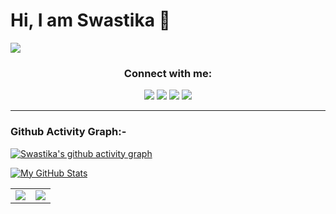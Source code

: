 # Hi, I am Swastika 👋
![](https://komarev.com/ghpvc/?username=Swastyy)

<div align="center" > 
  
### Connect with me:
[<img src="https://img.shields.io/badge/github-%23333.svg?&style=for-the-badge&logo=github&logoColor=white" />][github]
[<img src="https://img.shields.io/badge/facebook-%234267B2.svg?&style=for-the-badge&logo=facebook&logoColor=white" />][facebook]
[<img src="https://img.shields.io/badge/linkedin-%230077b5.svg?&style=for-the-badge&logo=linkedin&logoColor=white" />][linkedin]
[<img src ="https://img.shields.io/badge/twitter-%231DA1F2.svg?&style=for-the-badge&logo=twitter&logoColor=white">][twitter]
</div > 

---
<!-- <code><img height="20" src="https://raw.githubusercontent.com/github/explore/80688e429a7d4ef2fca1e82350fe8e3517d3494d/topics/javascript/javascript.png"></code> -->
<!-- <code><img height = "20" src = "https://raw.githubusercontent.com/github/explore/80688e429a7d4ef2fca1e82350fe8e3517d3494d/topics/html/html.png"></code>
<code><img height = "20" src = "https://raw.githubusercontent.com/github/explore/80688e429a7d4ef2fca1e82350fe8e3517d3494d/topics/css/css.png"></code>
<code><img height = "20" src = "https://raw.githubusercontent.com/github/explore/80688e429a7d4ef2fca1e82350fe8e3517d3494d/topics/bootstrap/bootstrap.png"></code> -->
<!-- <code> <img height="20" src="https://www.freepnglogos.com/uploads/logo-mysql-png/logo-mysql-mysql-logo-png-images-are-download-crazypng-21.png"> </code> -->
<!-- <code> <img height = "20" src="https://www.php.net/images/logos/new-php-logo.svg" > </code> -->
### Github Activity Graph:-
[![Swastika's github activity graph](https://activity-graph.herokuapp.com/graph?username=Swastyy&theme=react-dark)](https://github.com/Swastyy/github-readme-activity-graph)


<!--   ### Github Trophies:-
[![trophy](https://github-profile-trophy.vercel.app/?username=Swastyy&theme=gruvbox)](https://github.com/Swastyy/github-profile-trophy)-->

[![My GitHub Stats](https://github-readme-stats.vercel.app/api/?username=Swastyy&count_private=true&theme=tokyonight&showicons=true)]()
<div align="center">  
  
<table><tr><td><img src="https://github-readme-stats.vercel.app/api/top-langs/?username=Swastyy&layout=compact"/></td><td><img src="https://github-readme-streak-stats.herokuapp.com/?user=Swastyy"/></td></tr></table>
<!--   
[![My GitHub Language Stats](https://github-readme-stats.vercel.app/api/top-langs/?username=Swastyy&langs_count=5&theme=tokyonight)]() -->

</div>

[facebook]: http://www.facebook.com/swasti.gupta.161
[github]: http://www.github.com/Swastyy
[linkedin]: https://www.linkedin.com/in/swasty/
[twitter]: http://www.twitter.com/Swastyyyy?s=09
<!--
## About me
### 
**Swastyy/Swastyy** is a ✨ _special_ ✨ repository because its `README.md` (this file) appears on your GitHub profile.

Here are some ideas to get you started:

- 🔭 I’m currently working on ...
- 🌱 I’m currently learning ...
- 👯 I’m looking to collaborate on ...
- 🤔 I’m looking for help with ...
- 💬 Ask me about ...
- 📫 How to reach me: ...
- 😄 Pronouns: ...
- ⚡ Fun fact: ...
-->
